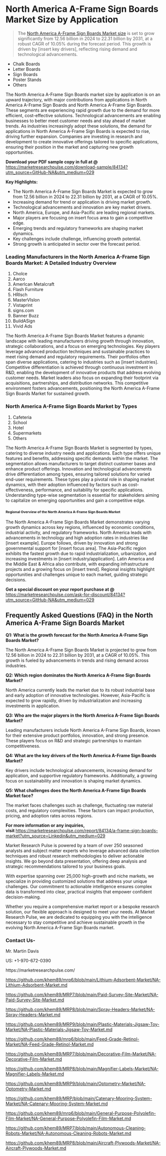 <h1>North America A-Frame Sign Boards Market&nbsp;Size by Application</h1><blockquote><p>The <a href="https://marketresearchpulse.com/download-sample/84134?utm_source=GitHub-NA&amp;utm_medium=029">North America A-Frame Sign Boards Market size</a> is set to grow significantly from 12.56 billion in 2024 to 22.31 billion by 2031, at a robust CAGR of 10.05% during the forecast period. This growth is driven by [insert key drivers], reflecting rising demand and technological advancements.</p></blockquote><ul><li>Chalk Boards<li> Letter Boards<li> Sign Boards<li> Poster Stands<li> Others</li></ul><p>The North America A-Frame Sign Boards market size by application is on an upward trajectory, with major contributions from applications in North America A-Frame Sign Boards and North America A-Frame Sign Boards. These segments are experiencing rapid growth due to the demand for more efficient, cost-effective solutions. Technological advancements are enabling businesses to better meet customer needs and stay ahead of market trends. As industries increasingly adopt these solutions, the demand for applications in North America A-Frame Sign Boards is expected to rise, driving further expansion. Companies are investing in research and development to create innovative offerings tailored to specific applications, ensuring their position in the market and capturing new growth opportunities.</p><p><strong>Download your PDF sample copy in full at @ </strong><a href="https://marketresearchpulse.com/download-sample/84134?utm_source=GitHub-NA&amp;utm_medium=029">https://marketresearchpulse.com/download-sample/84134?utm_source=GitHub-NA&amp;utm_medium=029</a></p><p><strong>Key Highlights: </strong></p><ul><li>The North America A-Frame Sign Boards Market is expected to grow from 12.56 billion in 2024 to 22.31 billion by 2031, at a CAGR of 10.05%.</li><li>Increasing demand for trend or application is driving market growth.</li><li>Technological advancements and innovation are key market drivers.</li><li>North America, Europe, and Asia-Pacific are leading regional markets.</li><li>Major players are focusing on insert focus area to gain a competitive edge.</li><li>Emerging trends and regulatory frameworks are shaping market dynamics.</li><li>Key challenges include challenge, influencing growth potential.</li><li>Strong growth is anticipated in sector over the forecast period.</li></ul><h3>Leading Manufacturers in the North America A-Frame Sign Boards Market: A Detailed Industry Overview</h3><ol><li>Cholce</li><li>Aarco</li><li>Amerlcan Metalcraft</li><li>Flash Furniture</li><li>HRIsch</li><li>MasterVIslon</li><li>Vistaprint</li><li>signs.com</li><li>Banner Buzz</li><li>BuildASign</li><li>Vivid Ads</li></ol><div class="flex max-w-full flex-col flex-grow"><div class="min-h-8 text-message flex w-full flex-col items-end gap-2 whitespace-normal break-words [.text-message+&amp;]:mt-5" dir="auto" data-message-author-role="assistant" data-message-id="fd8432e4-4910-450d-b182-61b7bfb0a01f" data-message-model-slug="gpt-4o"><div class="flex w-full flex-col gap-1 empty:hidden first:pt-[3px]"><div class="markdown prose w-full break-words dark:prose-invert light"><p>The North America A-Frame Sign Boards Market features a dynamic landscape with leading manufacturers driving growth through innovation, strategic collaborations, and a focus on emerging technologies. Key players leverage advanced production techniques and sustainable practices to meet rising demand and regulatory requirements. Their portfolios often span diverse applications, catering to industries such as [insert industries]. Competitive differentiation is achieved through continuous investment in R&amp;D, enabling the development of innovative products that address evolving customer needs. Market leaders also focus on expanding their footprint via acquisitions, partnerships, and distribution networks. This competitive environment fosters advancements, positioning the North America A-Frame Sign Boards Market for sustained growth.</p></div></div></div></div><h3>North America A-Frame Sign Boards Market by Types</h3><ol><li>Cafeteria<li> School<li> Hotel<li> Supermarkets<li> Others</li></ol><div class="flex max-w-full flex-col flex-grow"><div class="min-h-8 text-message flex w-full flex-col items-end gap-2 whitespace-normal break-words [.text-message+&amp;]:mt-5" dir="auto" data-message-author-role="assistant" data-message-id="084470be-0bb7-4664-bddf-5156b4f41249" data-message-model-slug="gpt-4o-mini"><div class="flex w-full flex-col gap-1 empty:hidden first:pt-[3px]"><div class="markdown prose w-full break-words dark:prose-invert light"><p>The North America A-Frame Sign Boards Market is segmented by types, catering to diverse industry needs and applications. Each type offers unique features and benefits, addressing specific demands within the market. The segmentation allows manufacturers to target distinct customer bases and enhance product offerings. Innovation and technological advancements drive differentiation among types, ensuring tailored solutions for varied end-user requirements. These types play a pivotal role in shaping market dynamics, with their adoption influenced by factors such as cost-effectiveness, performance, and suitability for specific applications. Understanding type-wise segmentation is essential for stakeholders aiming to capitalize on emerging opportunities and gain a competitive edge.</p></div></div></div></div><h3><span style="font-size: 11px;">Regional Overview of the North America A-Frame Sign Boards Market</span></h3><div class="flex max-w-full flex-col flex-grow"><div class="min-h-8 text-message flex w-full flex-col items-end gap-2 whitespace-normal break-words [.text-message+&amp;]:mt-5" dir="auto" data-message-author-role="assistant" data-message-id="e9038762-ce64-4e30-91c9-9bd413514231" data-message-model-slug="gpt-4o-mini"><div class="flex w-full flex-col gap-1 empty:hidden first:pt-[3px]"><div class="markdown prose w-full break-words dark:prose-invert light"><p>The North America A-Frame Sign Boards Market demonstrates varying growth dynamics across key regions, influenced by economic conditions, industrial activity, and regulatory frameworks. North America leads with advancements in technology and high adoption rates in industries like [insert example]. Europe follows, driven by innovation and strong governmental support for [insert focus area]. The Asia-Pacific region exhibits the fastest growth due to rapid industrialization, urbanization, and increasing investments in [insert industry/application]. Latin America and the Middle East &amp; Africa also contribute, with expanding infrastructure projects and a growing focus on [insert trend]. Regional insights highlight opportunities and challenges unique to each market, guiding strategic decisions.</p></div></div></div></div><p><strong>Get a special discount on your report purchase at @ </strong><a href="https://marketresearchpulse.com/ask-for-discount/84134?utm_source=GitHub-NA&amp;utm_medium=029">https://marketresearchpulse.com/ask-for-discount/84134?utm_source=GitHub-NA&amp;utm_medium=029</a></p><h2>Frequently Asked Questions (FAQ) in the North America A-Frame Sign Boards Market</h2><p><strong>Q1: What is the growth forecast for the North America A-Frame Sign Boards Market?</strong></p><p>The North America A-Frame Sign Boards Market is projected to grow from 12.56 billion in 2024 to 22.31 billion by 2031, at a CAGR of 10.05%. This growth is fueled by advancements in trends and rising demand across industries.</p><p><strong>Q2: Which region dominates the North America A-Frame Sign Boards Market?</strong></p><p>North America currently leads the market due to its robust industrial base and early adoption of innovative technologies. However, Asia-Pacific is expected to grow rapidly, driven by industrialization and increasing investments in application.</p><p><strong>Q3: Who are the major players in the North America A-Frame Sign Boards Market?</strong></p><p>Leading manufacturers include North America A-Frame Sign Boards, known for their extensive product portfolios, innovation, and strong presence. These players focus on R&amp;D and strategic partnerships to maintain competitiveness.</p><p><strong>Q4: What are the key drivers of the North America A-Frame Sign Boards Market?</strong></p><p>Key drivers include technological advancements, increasing demand for application, and supportive regulatory frameworks. Additionally, a growing focus on sustainability and innovation is shaping market dynamics.</p><p><strong>Q5: What challenges does the North America A-Frame Sign Boards Market face?</strong></p><p>The market faces challenges such as challenge, fluctuating raw material costs, and regulatory complexities. These factors can impact production, pricing, and adoption rates across regions.</p><p><strong>For more information or any inquiries, visit&nbsp;</strong><a href="https://marketresearchpulse.com/report/84134/a-frame-sign-boards-market?utm_source=Linkedin&utm_medium=029">https://marketresearchpulse.com/report/84134/a-frame-sign-boards-market?utm_source=Linkedin&utm_medium=029</a></p><p>Market Research Pulse is powered by a team of over 250 seasoned analysts and subject matter experts who leverage advanced data collection techniques and robust research methodologies to deliver actionable insights. We go beyond data presentation, offering deep analysis and strategic recommendations tailored to your business goals.</p><p>With expertise spanning over 25,000 high-growth and niche markets, we specialize in providing customized solutions that address your unique challenges. Our commitment to actionable intelligence ensures complex data is transformed into clear, practical insights that empower confident decision-making.</p><p>Whether you require a comprehensive market report or a bespoke research solution, our flexible approach is designed to meet your needs. At Market Research Pulse, we are dedicated to equipping you with the intelligence necessary to stay competitive and achieve sustainable growth in the evolving North America A-Frame Sign Boards market.</p><h3><strong>Contact Us-</strong></h3><p>Mr. Martin Davis</p><p>US: +1-970-672-0390</p><p>https://marketresearchpulse.com/</p><p><a href="https://github.com/khem89/mrp6/blob/main/Lithium-Adsorbent-Market/NA-Lithium-Adsorbent-Market.md">https://github.com/khem89/mrp6/blob/main/Lithium-Adsorbent-Market/NA-Lithium-Adsorbent-Market.md</a></p><p><a href="https://github.com/khem89/MRP7/blob/main/Paid-Survey-Site-Market/NA-Paid-Survey-Site-Market.md">https://github.com/khem89/MRP7/blob/main/Paid-Survey-Site-Market/NA-Paid-Survey-Site-Market.md</a></p><p><a href="https://github.com/khem89/MRP8/blob/main/Spray-Headers-Market/NA-Spray-Headers-Market.md">https://github.com/khem89/MRP8/blob/main/Spray-Headers-Market/NA-Spray-Headers-Market.md</a></p><p><a href="https://github.com/khem89/MRP9/blob/main/Plastic-Materials-Jigsaw-Toy-Market/NA-Plastic-Materials-Jigsaw-Toy-Market.md">https://github.com/khem89/MRP9/blob/main/Plastic-Materials-Jigsaw-Toy-Market/NA-Plastic-Materials-Jigsaw-Toy-Market.md</a></p><p><a href="https://github.com/khem89/mrp6/blob/main/Feed-Grade-Retinol-Market/NA-Feed-Grade-Retinol-Market.md">https://github.com/khem89/mrp6/blob/main/Feed-Grade-Retinol-Market/NA-Feed-Grade-Retinol-Market.md</a></p><p><a href="https://github.com/khem89/MRP7/blob/main/Decorative-Film-Market/NA-Decorative-Film-Market.md">https://github.com/khem89/MRP7/blob/main/Decorative-Film-Market/NA-Decorative-Film-Market.md</a></p><p><a href="https://github.com/khem89/MRP8/blob/main/Magnifier-Labels-Market/NA-Magnifier-Labels-Market.md">https://github.com/khem89/MRP8/blob/main/Magnifier-Labels-Market/NA-Magnifier-Labels-Market.md</a></p><p><a href="https://github.com/khem89/MRP9/blob/main/Optometry-Market/NA-Optometry-Market.md">https://github.com/khem89/MRP9/blob/main/Optometry-Market/NA-Optometry-Market.md</a></p><p><a href="https://github.com/khem89/MRP/blob/main/Catenary-Mooring-System-Market/NA-Catenary-Mooring-System-Market.md">https://github.com/khem89/MRP/blob/main/Catenary-Mooring-System-Market/NA-Catenary-Mooring-System-Market.md</a></p><p><a href="https://github.com/khem89/mrp6/blob/main/General-Purpose-Polyolefin-Film-Market/NA-General-Purpose-Polyolefin-Film-Market.md">https://github.com/khem89/mrp6/blob/main/General-Purpose-Polyolefin-Film-Market/NA-General-Purpose-Polyolefin-Film-Market.md</a></p><p><a href="https://github.com/khem89/MRP7/blob/main/Autonomous-Cleaning-Robots-Market/NA-Autonomous-Cleaning-Robots-Market.md">https://github.com/khem89/MRP7/blob/main/Autonomous-Cleaning-Robots-Market/NA-Autonomous-Cleaning-Robots-Market.md</a></p><p><a href="https://github.com/khem89/MRP8/blob/main/Aircraft-Plywoods-Market/NA-Aircraft-Plywoods-Market.md">https://github.com/khem89/MRP8/blob/main/Aircraft-Plywoods-Market/NA-Aircraft-Plywoods-Market.md</a></p>
